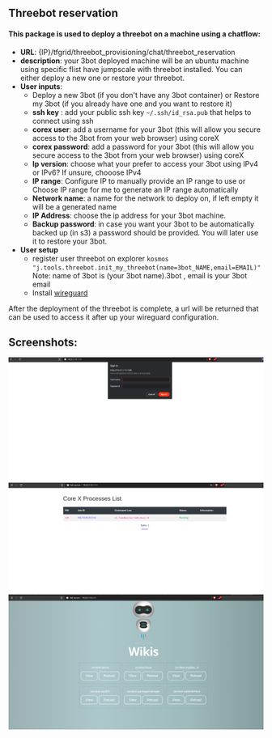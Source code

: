 ## Threebot reservation

#### This package is used to deploy a threebot on a machine using a chatflow:

* **URL**: {IP}/tfgrid/threebot_provisioning/chat/threebot_reservation
* **description**: your 3bot deployed machine will be an ubuntu machine using specific flist have jumpscale with threebot installed. You can either deploy a new one or restore your threebot.
* **User inputs**:
   - Deploy a new 3bot (if you don't have any 3bot container) or Restore my 3bot (if you already have one and you want to restore it)
   - **ssh key** : add your public ssh key `~/.ssh/id_rsa.pub` that helps to connect using ssh 
   - **corex user**: add a username for your 3bot (this will allow you secure access to the 3bot from your web browser) using coreX
   - **corex password**: add a password for your 3bot (this will allow you secure access to the 3bot from your web browser) using coreX
   - **Ip version**: choose what your prefer to access your 3bot using IPv4 or IPv6? If unsure, chooose IPv4
   - **IP range**: Configure IP to manually provide an IP range to use or Choose IP range for me to generate an IP range automatically
   - **Network name**: a name for the network to deploy on,  if left empty it will be a generated name
   - **IP Address**: choose the ip address for your 3bot machine.
   - **Backup password**: in case you want your 3bot to be automatically backed up (in s3) a password should be provided. You will later use it to restore your 3bot.
* **User setup** 
    - register user threebot on explorer ```kosmos "j.tools.threebot.init_my_threebot(name=3bot_NAME,email=EMAIL)"``` Note: name of 3bot is (your 3bot name).3bot , email is your 3bot email
    - Install [wireguard](https://www.wireguard.com/install/)


After the deployment of the threebot is complete,  a url will be returned that can be used to access it after up your wireguard configuration.

## Screenshots:
![](3.png)
![](4.png)
![](5.png)